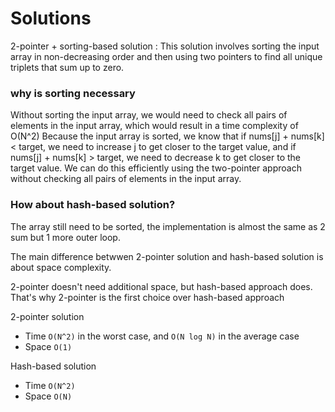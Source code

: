 # Solutions

2-pointer + sorting-based solution : This solution involves sorting the input array in non-decreasing order and then using two pointers to find all unique triplets that sum up to zero.

### why is sorting necessary

Without sorting the input array, we would need to check all pairs of elements in the input array, which would result in a time complexity of O(N^2)
Because the input array is sorted, we know that if nums[j] + nums[k] < target, we need to increase j to get closer to the target value, and if nums[j] + nums[k] > target, we need to decrease k to get closer to the target value. We can do this efficiently using the two-pointer approach without checking all pairs of elements in the input array.

### How about hash-based solution?

The array still need to be sorted, the implementation is almost the same as 2 sum but 1 more outer loop.

The main difference betwwen 2-pointer solution and hash-based solution is about space complexity.

2-pointer doesn't need additional space, but hash-based approach does. That's why 2-pointer is the first choice over hash-based approach

2-pointer solution

* Time `O(N^2)` in the worst case, and `O(N log N)` in the average case
* Space `O(1)`

Hash-based solution

* Time `O(N^2)`
* Space `O(N)`
